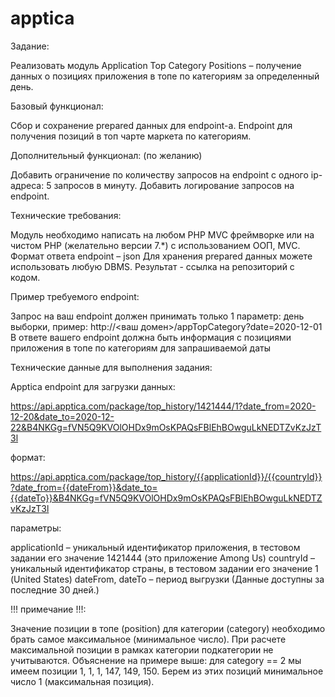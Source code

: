 # apptica

Задание:

Реализовать модуль Application Top Category Positions – получение данных о позициях приложения в топе по категориям за определенный день.

Базовый функционал:

Сбор и сохранение prepared данных для endpoint-а.
Endpoint для получения позиций в топ чарте маркета по категориям.

Дополнительный функционал: (по желанию)

Добавить ограничение по количеству запросов на endpoint с одного ip-адреса: 5 запросов в минуту.
Добавить логирование запросов на endpoint.

Технические требования:

Модуль необходимо написать на любом PHP MVC фреймворке или на чистом PHP (желательно версии 7.*) с использованием ООП, MVC.
Формат ответа endpoint – json
Для хранения prepared данных можете использовать любую DBMS.
Результат - ссылка на репозиторий с кодом.

Пример требуемого endpoint:

Запрос на ваш endpoint должен принимать только 1 параметр: день выборки, пример:
http://<ваш домен>/appTopCategory?date=2020-12-01
В ответе вашего endpoint должна быть информация с позициями приложения в топе по категориям для запрашиваемой даты

Технические данные для выполнения задания:

Apptica endpoint для загрузки данных:

https://api.apptica.com/package/top_history/1421444/1?date_from=2020-12-20&date_to=2020-12-22&B4NKGg=fVN5Q9KVOlOHDx9mOsKPAQsFBlEhBOwguLkNEDTZvKzJzT3l

формат:

https://api.apptica.com/package/top_history/{{applicationId}}/{{countryId}}?date_from={{dateFrom}}&date_to={{dateTo}}&B4NKGg=fVN5Q9KVOlOHDx9mOsKPAQsFBlEhBOwguLkNEDTZvKzJzT3l

параметры:

applicationId – уникальный идентификатор приложения, в тестовом задании его значение 1421444 (это приложение Among Us)
countryId – уникальный идентификатор страны, в тестовом задании его значение 1 (United States)
dateFrom, dateTo – период выгрузки (Данные доступны за последние 30 дней.)


!!! примечание !!!:

Значение позиции в топе (position) для категории (category) необходимо брать самое максимальное (минимальное число).
При расчете максимальной позиции в рамках категории подкатегории не учитываются. Объяснение на примере выше: для category == 2 мы имеем позиции 1, 1, 1, 147, 149, 150. Берем из этих позиций минимальное число 1 (максимальная позиция).